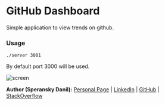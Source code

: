 # GitHub Dashboard

Simple application to view trends on github.

### Usage

    ./server 3001

By default port 3000 will be used.

![screen](https://raw.github.com/speranskydanil/github-dashboard/master/screen.png)

**Author (Speransky Danil):**
[Personal Page](http://dsperansky.info) |
[LinkedIn](http://ru.linkedin.com/in/speranskydanil/en) |
[GitHub](https://github.com/speranskydanil?tab=repositories) |
[StackOverflow](http://stackoverflow.com/users/1550807/speransky-danil)

